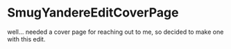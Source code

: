 # SmugYandereEditCoverPage
well... needed a cover page for reaching out to me, so decided to make one with this edit.
